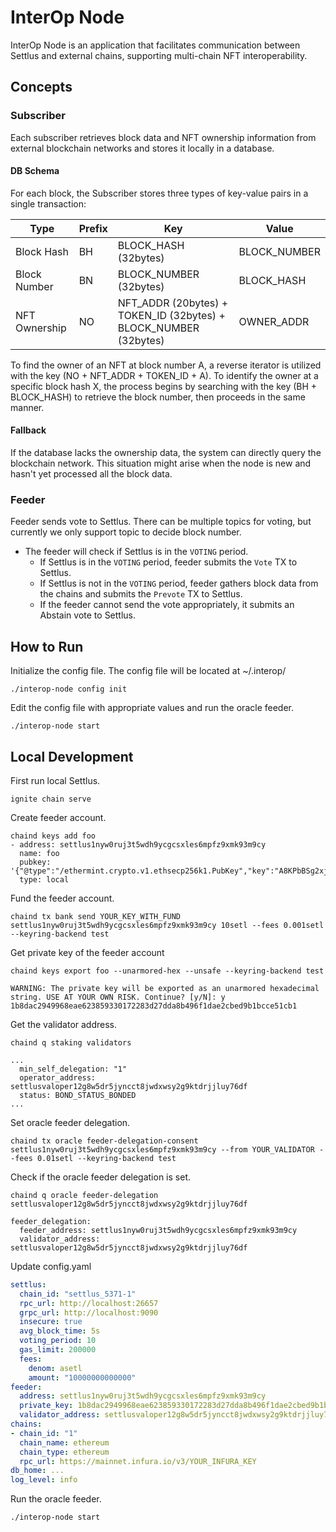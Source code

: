 # InterOp Node
InterOp Node is an application that facilitates communication between Settlus and external chains, supporting multi-chain NFT interoperability.

## Concepts

### Subscriber
Each subscriber retrieves block data and NFT ownership information from external blockchain networks and stores it locally in a database.

#### DB Schema
For each block, the Subscriber stores three types of key-value pairs in a single transaction:

| Type          | Prefix |                                                                Key |        Value |
|---------------|-------|-------------------------------------------------------------------|-------------|
| Block Hash    |   BH   |                                               BLOCK_HASH (32bytes) | BLOCK_NUMBER |
| Block Number  |   BN   |                                             BLOCK_NUMBER (32bytes) |   BLOCK_HASH |
| NFT Ownership |   NO   | NFT_ADDR (20bytes) \+ TOKEN_ID (32bytes) \+ BLOCK_NUMBER (32bytes) |  OWNER_ADDR  |

To find the owner of an NFT at block number A, a reverse iterator is utilized with the key (NO + NFT_ADDR + TOKEN_ID + A). To identify the owner at a specific block hash X, the process begins by searching with the key (BH + BLOCK_HASH) to retrieve the block number, then proceeds in the same manner.

#### Fallback
If the database lacks the ownership data, the system can directly query the blockchain network. This situation might arise when the node is new and hasn't yet processed all the block data.

### Feeder

Feeder sends vote to Settlus. There can be multiple topics for voting, but currently we only support topic to decide block number.
- The feeder will check if Settlus is in the `VOTING` period.
   - If Settlus is in the `VOTING` period, feeder submits the `Vote` TX to Settlus.
   - If Settlus is not in the `VOTING` period, feeder gathers block data from the chains and submits the `Prevote` TX to Settlus.
   - If the feeder cannot send the vote appropriately, it submits an Abstain vote to Settlus.


## How to Run
Initialize the config file.
The config file will be located at ~/.interop/
```shell
./interop-node config init
```

Edit the config file with appropriate values and run the oracle feeder.
```shell
./interop-node start
```

## Local Development
First run local Settlus.
```shell
ignite chain serve
```

Create feeder account.
```shell
chaind keys add foo
- address: settlus1nyw0ruj3t5wdh9ycgcsxles6mpfz9xmk93m9cy
  name: foo
  pubkey: '{"@type":"/ethermint.crypto.v1.ethsecp256k1.PubKey","key":"A8KPbBSg2xj/OFCkgcN0doTTGD4MikLFmfjQy4CjQ/lw"}'
  type: local
```

Fund the feeder account.
```shell
chaind tx bank send YOUR_KEY_WITH_FUND settlus1nyw0ruj3t5wdh9ycgcsxles6mpfz9xmk93m9cy 10setl --fees 0.001setl --keyring-backend test
```

Get private key of the feeder account
```shell
chaind keys export foo --unarmored-hex --unsafe --keyring-backend test

WARNING: The private key will be exported as an unarmored hexadecimal string. USE AT YOUR OWN RISK. Continue? [y/N]: y
1b8dac2949968eae623859330172283d27dda8b496f1dae2cbed9b1bcce51cb1
```

Get the validator address.
```shell
chaind q staking validators

...
  min_self_delegation: "1"
  operator_address: settlusvaloper12g8w5dr5jyncct8jwdxwsy2g9ktdrjjluy76df
  status: BOND_STATUS_BONDED
...
```

Set oracle feeder delegation.
```shell
chaind tx oracle feeder-delegation-consent settlus1nyw0ruj3t5wdh9ycgcsxles6mpfz9xmk93m9cy --from YOUR_VALIDATOR --fees 0.01setl --keyring-backend test
```

Check if the oracle feeder delegation is set.
```shell
chaind q oracle feeder-delegation settlusvaloper12g8w5dr5jyncct8jwdxwsy2g9ktdrjjluy76df

feeder_delegation:
  feeder_address: settlus1nyw0ruj3t5wdh9ycgcsxles6mpfz9xmk93m9cy
  validator_address: settlusvaloper12g8w5dr5jyncct8jwdxwsy2g9ktdrjjluy76df
```

Update config.yaml
```yaml
settlus:
  chain_id: "settlus_5371-1"
  rpc_url: http://localhost:26657
  grpc_url: http://localhost:9090
  insecure: true
  avg_block_time: 5s
  voting_period: 10
  gas_limit: 200000
  fees:
    denom: asetl
    amount: "10000000000000"
feeder:
  address: settlus1nyw0ruj3t5wdh9ycgcsxles6mpfz9xmk93m9cy
  private_key: 1b8dac2949968eae623859330172283d27dda8b496f1dae2cbed9b1bcce51cb1
  validator_address: settlusvaloper12g8w5dr5jyncct8jwdxwsy2g9ktdrjjluy76df
chains:
- chain_id: "1"
  chain_name: ethereum
  chain_type: ethereum
  rpc_url: https://mainnet.infura.io/v3/YOUR_INFURA_KEY
db_home: ...
log_level: info
```

Run the oracle feeder.
```shell
./interop-node start
```